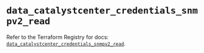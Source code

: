 # `data_catalystcenter_credentials_snmpv2_read`

Refer to the Terraform Registry for docs: [`data_catalystcenter_credentials_snmpv2_read`](https://registry.terraform.io/providers/ciscodevnet/catalystcenter/0.4.0/docs/data-sources/credentials_snmpv2_read).
